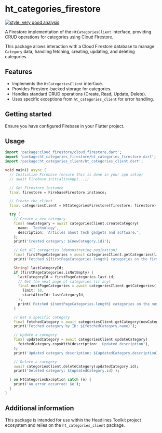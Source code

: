 # ht_categories_firestore

[![style: very good analysis](https://img.shields.io/badge/style-very_good_analysis-B22CFF.svg)](https://pub.dev/packages/very_good_analysis)

A Firestore implementation of the `HtCategoriesClient` interface, providing CRUD operations for categories using Cloud Firestore.

This package allows interaction with a Cloud Firestore database to manage `Category` data, handling fetching, creating, updating, and deleting categories.

## Features

*   Implements the `HtCategoriesClient` interface.
*   Provides Firestore-backed storage for categories.
*   Handles standard CRUD operations (Create, Read, Update, Delete).
*   Uses specific exceptions from `ht_categories_client` for error handling.

## Getting started

Ensure you have configured Firebase in your Flutter project.

## Usage

```dart
import 'package:cloud_firestore/cloud_firestore.dart';
import 'package:ht_categories_firestore/ht_categories_firestore.dart';
import 'package:ht_categories_client/ht_categories_client.dart';

void main() async {
  // Initialize Firebase (ensure this is done in your app setup)
  // await Firebase.initializeApp(...);

  // Get Firestore instance
  final firestore = FirebaseFirestore.instance;

  // Create the client
  final categoriesClient = HtCategoriesFirestore(firestore: firestore);

  try {
    // Create a new category
    final newCategory = await categoriesClient.createCategory(
      name: 'Technology',
      description: 'Articles about tech gadgets and software.',
    );
    print('Created category: ${newCategory.id}');

    // Get all categories (demonstrating pagination)
    final firstPageCategories = await categoriesClient.getCategories(limit: 10);
    print('Fetched ${firstPageCategories.length} categories on the first page.');

    String? lastCategoryId;
    if (firstPageCategories.isNotEmpty) {
      lastCategoryId = firstPageCategories.last.id;
      // Get the next page of categories (if any)
      final nextPageCategories = await categoriesClient.getCategories(
        limit: 10,
        startAfterId: lastCategoryId,
      );
      print('Fetched ${nextPageCategories.length} categories on the next page.');
    }

    // Get a specific category
    final fetchedCategory = await categoriesClient.getCategory(newCategory.id);
    print('Fetched category by ID: ${fetchedCategory.name}');

    // Update a category
    final updatedCategory = await categoriesClient.updateCategory(
      fetchedCategory.copyWith(description: 'Updated description'),
    );
    print('Updated category description: ${updatedCategory.description}');

    // Delete a category
    await categoriesClient.deleteCategory(updatedCategory.id);
    print('Deleted category: ${updatedCategory.id}');

  } on HtCategoriesException catch (e) {
    print('An error occurred: $e');
  }
}
```

## Additional information

This package is intended for use within the Headlines Toolkit project ecosystem and relies on the `ht_categories_client` package.
